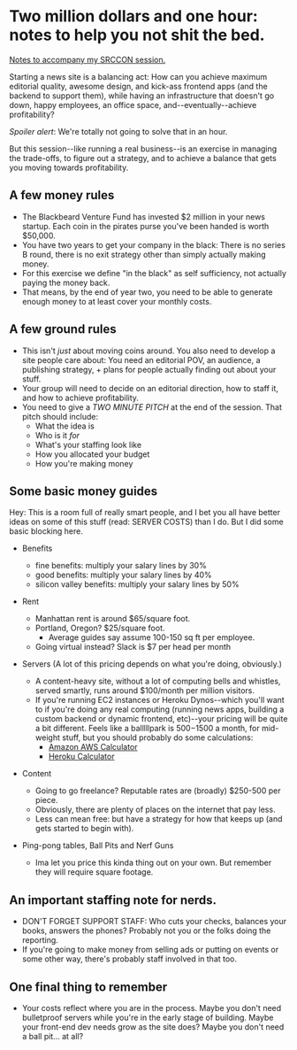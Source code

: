 Two million dollars and one hour: notes to help you not shit the bed.
==========

[Notes to accompany my SRCCON session.](http://schedule.srccon.org/#_session-7)

Starting a news site is a balancing act: How can you achieve maximum editorial quality, awesome design, and kick-ass frontend apps (and the backend to support them), while having an infrastructure that doesn't go down, happy employees, an office space, and--eventually--achieve profitability?

*Spoiler alert*: We're totally not going to solve that in an hour.

But this session--like running a real business--is an exercise in managing the trade-offs, to figure out a strategy, and to achieve a balance that gets you moving towards profitability.

A few money rules
-----------------
* The Blackbeard Venture Fund has invested $2 million in your news startup. Each coin in the pirates purse you've been handed is worth $50,000.
* You have two years to get your company in the black: There is no series B round, there is no exit strategy other than simply actually making money.
* For this exercise we define "in the black" as self sufficiency, not actually paying the money back.
* That means, by the end of year two, you need to be able to generate enough money to at least cover your monthly costs.

A few ground rules
----------------
* This isn't _just_ about moving coins around. You also need to develop a site people care about: You need an editorial POV, an audience, a publishing strategy, + plans for people actually finding out about your stuff.
* Your group will need to decide on an editorial direction, how to staff it, and how to achieve profitability.
* You need to give a _TWO MINUTE PITCH_ at the end of the session. That pitch should include:
  * What the idea is
  * Who is it *for*
  * What's your staffing look like
  * How you allocated your budget
  * How you're making money


Some basic money guides
-----------------------
Hey: This is a room full of really smart people, and I bet you all have better ideas on some of this stuff (read: SERVER COSTS) than I do. But I did some basic blocking here.

* Benefits
  * fine benefits: multiply your salary lines by 30%
  * good benefits: multiply your salary lines by 40%
  * silicon valley benefits: multiply your salary lines by 50%

* Rent
  * Manhattan rent is around $65/square foot.
  * Portland, Oregon? $25/square foot.
    * Average guides say assume 100-150 sq ft per employee.
  * Going virtual instead? Slack is $7 per head per month

* Servers (A lot of this pricing depends on what you're doing, obviously.)
  * A content-heavy site, without a lot of computing bells and whistles, served smartly, runs around $100/month per million visitors.
  * If you're running EC2 instances or Heroku Dynos--which you'll want to if you're doing any real computing (running news apps, building a custom backend or dynamic frontend, etc)--your pricing will be quite a bit different. Feels like a balllllpark is $500-$1500 a month, for mid-weight stuff, but you should probably do some calculations:
    * [Amazon AWS Calculator](http://calculator.s3.amazonaws.com/index.html)
    * [Heroku Calculator](https://www.heroku.com/pricing)

* Content
  * Going to go freelance? Reputable rates are (broadly) $250-500 per piece.
  * Obviously, there are plenty of places on the internet that pay less.
  * Less can mean free: but have a strategy for how that keeps up (and gets started to begin with).

* Ping-pong tables, Ball Pits and Nerf Guns
  * Ima let you price this kinda thing out on your own. But remember they will require square footage.


An important staffing note for nerds.
--------------------------
* DON'T FORGET SUPPORT STAFF: Who cuts your checks, balances your books, answers the phones? Probably not you or the folks doing the reporting.
* If you're going to make money from selling ads or putting on events or some other way, there's probably staff involved in that too.

One final thing to remember
---------------------------
* Your costs reflect where you are in the process. Maybe you don't need bulletproof servers while you're in the early stage of building. Maybe your front-end dev needs grow as the site does? Maybe you don't need a ball pit... at all?

